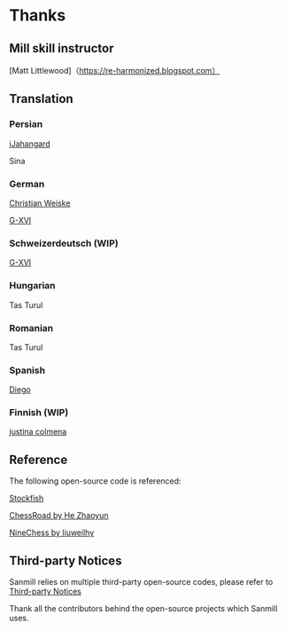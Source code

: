 # Thanks

## Mill skill instructor

[Matt Littlewood]（https://re-harmonized.blogspot.com）

## Translation

### Persian

[iJahangard](https://github.com/iJahangard)

Sina

### German

[Christian Weiske](https://github.com/cweiske)

[G-XVI](https://github.com/G-XVI)

### Schweizerdeutsch (WIP)

[G-XVI](https://github.com/G-XVI)

### Hungarian

Tas Turul

### Romanian

Tas Turul

### Spanish

[Diego](https://github.com/sguinetti)

### Finnish (WIP)

[justina colmena](https://github.com/justinacolmena)

## Reference

The following open-source code is referenced:

[Stockfish](https://github.com/official-stockfish/Stockfish)

[ChessRoad by He Zhaoyun](https://github.com/hezhaoyun/chessroad)

[NineChess by liuweilhy](https://github.com/liuweilhy/NineChess)

## Third-party Notices

Sanmill relies on multiple third-party open-source codes, please refer to [Third-party Notices](https://github.com/calcitem/Sanmill/wiki/third-party_notices)

Thank all the contributors behind the open-source projects which Sanmill uses.

